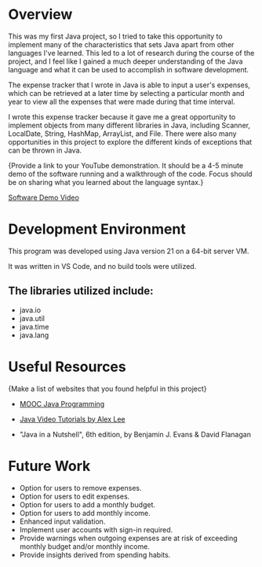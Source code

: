 # Overview

This was my first Java project, so I tried to take this opportunity to implement 
many of the characteristics that sets Java apart from other languages I've learned.
This led to a lot of research during the course of the project, and I feel like
I gained a much deeper understanding of the Java language and what it can be used
to accomplish in software development.

The expense tracker that I wrote in Java is able to input a user's expenses, which 
can be retrieved at a later time by selecting a particular month and year to view
all the expenses that were made during that time interval.

I wrote this expense tracker because it gave me a great opportunity to implement
objects from many different libraries in Java, including Scanner, LocalDate, String,
HashMap, ArrayList, and File. There were also many opportunities in this project to 
explore the different kinds of exceptions that can be thrown in Java.

{Provide a link to your YouTube demonstration. It should be a 4-5 minute demo of the software running and a walkthrough of the code. Focus should be on sharing what you learned about the language syntax.}

[Software Demo Video](https://youtu.be/TjGt7Z6pIlY)

# Development Environment

This program was developed using Java version 21 on a 64-bit server VM.

It was written in VS Code, and no build tools were utilized.

## The libraries utilized include:
- java.io
- java.util
- java.time
- java.lang

# Useful Resources

{Make a list of websites that you found helpful in this project}

- [MOOC Java Programming](https://java-programming.mooc.fi/part-1)
- [Java Video Tutorials by Alex Lee](https://www.youtube.com/@alexlorenlee)

- "Java in a Nutshell", 6th edition, by Benjamin J. Evans & David Flanagan

# Future Work

- Option for users to remove expenses.
- Option for users to edit expenses.
- Option for users to add a monthly budget.
- Option for users to add monthly income.
- Enhanced input validation.
- Implement user accounts with sign-in required.
- Provide warnings when outgoing expenses are at
  risk of exceeding monthly budget and/or monthly income.
- Provide insights derived from spending habits.

